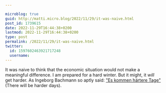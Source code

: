 ```yaml
---

microblog: true
guid: http://matti.micro.blog/2022/11/29/it-was-naive.html
post_id: 1739615
date: 2022-11-29T16:44:38+0200
lastmod: 2022-11-29T16:44:38+0200
type: post
permalink: /2022/11/29/it-was-naive.html
twitter:
  id: 1597602463921717248
  username:
---
```

It was naive to think that the economic situation would not make a meaningful difference. I am prepared for a hard winter. But it might, it _will_ get harder. As Ingeborg Bachmann so aptly said: ["Es kommen härtere Tage"](https://www.lyrikline.org/de/gedichte/die-gestundete-zeit-264) (There will be harder days).
